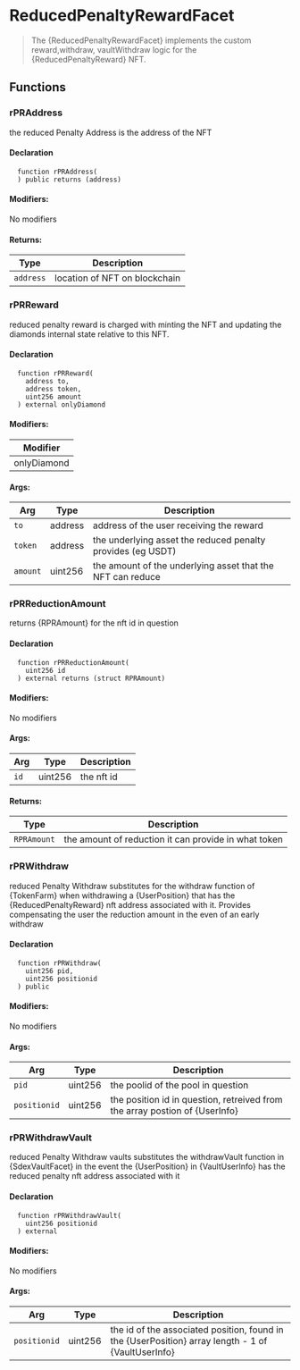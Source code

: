 
# ReducedPenaltyRewardFacet



> The {ReducedPenaltyRewardFacet}  implements the custom reward,withdraw, vaultWithdraw logic for the {ReducedPenaltyReward} NFT.




## Functions

### rPRAddress
the reduced Penalty Address is the address of the NFT



#### Declaration
```solidity
  function rPRAddress(
  ) public returns (address)
```

#### Modifiers:
No modifiers


#### Returns:
| Type | Description |
| --- | --- |
|`address` | location of NFT on blockchain
### rPRReward
reduced penalty reward is charged with minting the NFT and updating the diamonds internal state relative to this NFT.



#### Declaration
```solidity
  function rPRReward(
    address to,
    address token,
    uint256 amount
  ) external onlyDiamond
```

#### Modifiers:
| Modifier |
| --- |
| onlyDiamond |

#### Args:
| Arg | Type | Description |
| --- | --- | --- |
|`to` | address | address of the user receiving the reward
|`token` | address | the underlying asset the reduced penalty provides (eg USDT)
|`amount` | uint256 | the amount of the underlying asset that the NFT can reduce

### rPRReductionAmount
returns {RPRAmount} for the nft id in question



#### Declaration
```solidity
  function rPRReductionAmount(
    uint256 id
  ) external returns (struct RPRAmount)
```

#### Modifiers:
No modifiers

#### Args:
| Arg | Type | Description |
| --- | --- | --- |
|`id` | uint256 | the nft id 

#### Returns:
| Type | Description |
| --- | --- |
|`RPRAmount` | the amount of reduction it can provide in what token
### rPRWithdraw
reduced Penalty Withdraw substitutes for the withdraw function of {TokenFarm} when withdrawing a {UserPosition} that has the {ReducedPenaltyReward} nft address associated with it.  Provides compensating the user the reduction amount in the even of an early withdraw



#### Declaration
```solidity
  function rPRWithdraw(
    uint256 pid,
    uint256 positionid
  ) public
```

#### Modifiers:
No modifiers

#### Args:
| Arg | Type | Description |
| --- | --- | --- |
|`pid` | uint256 | the poolid of the pool in question
|`positionid` | uint256 | the position id in question, retreived from the array postion of {UserInfo}

### rPRWithdrawVault
reduced Penalty Withdraw vaults substitutes the withdrawVault function in {SdexVaultFacet} in the event the {UserPosition} in {VaultUserInfo} has the reduced penalty nft address associated with it



#### Declaration
```solidity
  function rPRWithdrawVault(
    uint256 positionid
  ) external
```

#### Modifiers:
No modifiers

#### Args:
| Arg | Type | Description |
| --- | --- | --- |
|`positionid` | uint256 | the id of the associated position, found in the {UserPosition} array length - 1 of {VaultUserInfo}



